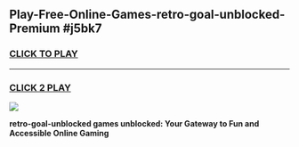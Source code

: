 
## Play-Free-Online-Games-retro-goal-unblocked-Premium #j5bk7
<h3>
<a href="https://premium.freeplayer.one?title=retro-goal-unblocked&ref=8M">CLICK TO PLAY</a></h3>
<hr>

<h3>
<a href="https://premium.freeplayer.one?title=retro-goal-unblocked&ref=8M">CLICK 2 PLAY</a>
  
</h3>

<a href="https://premium.freeplayer.one?title=retro-goal-unblocked&ref=8M"><img src="https://clearcache.store/games.png"></a>


**retro-goal-unblocked games unblocked: Your Gateway to Fun and Accessible Online Gaming**
